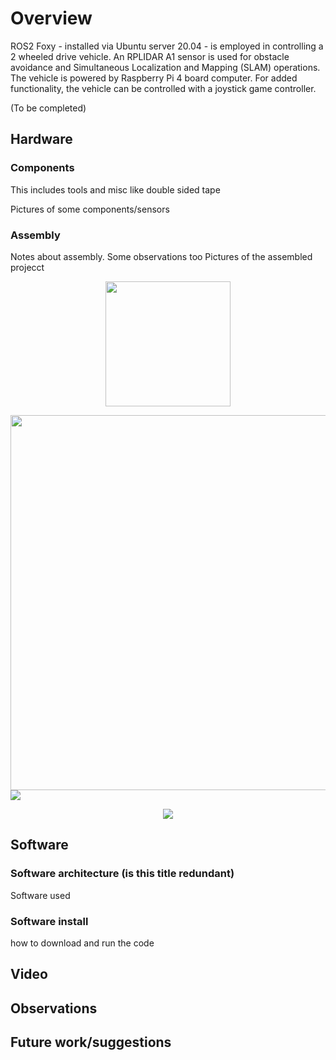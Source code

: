 # Overview
ROS2 Foxy - installed via Ubuntu server 20.04 - is employed in controlling a 2 wheeled drive vehicle. An RPLIDAR A1 sensor is used for obstacle avoidance and Simultaneous Localization and Mapping (SLAM) operations. The vehicle is powered by Raspberry Pi 4 board computer. For added functionality, the vehicle can be controlled with a joystick game controller.

(To be completed) 

## Hardware

### Components
This includes tools and misc like double sided tape

Pictures of some components/sensors

### Assembly
Notes about assembly. Some observations too
Pictures of the assembled projecct

<p align="center">
  <img src=images/side.jpg width="200">
</p>

<img src=images/side.jpg width="600">
<img src=images/top.jpg>

<p align="center">
  <img src=images/bottom.jpg>
</p>

## Software

### Software architecture (is this title redundant)
Software used

### Software install
how to download and run the code

## Video

## Observations


## Future work/suggestions






